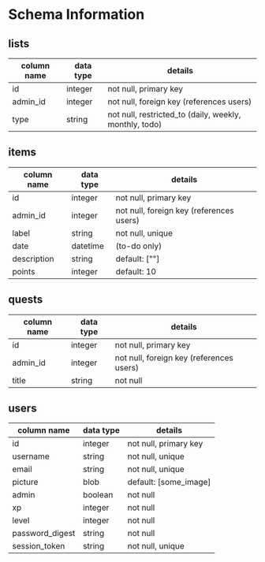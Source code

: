 # Schema Information

## lists
column name | data type | details
------------|-----------|-----------------------
id          | integer   | not null, primary key
admin_id    | integer   | not null, foreign key (references users)
type        | string    | not null, restricted_to (daily, weekly, monthly, todo)

## items
column name | data type | details
------------|-----------|-----------------------
id          | integer   | not null, primary key
admin_id    | integer   | not null, foreign key (references users)
label       | string    | not null, unique
date        | datetime  | (to-do only)
description | string    | default: [""]
points      | integer   | default: 10

## quests
column name | data type | details
------------|-----------|-----------------------
id          | integer   | not null, primary key
admin_id    | integer   | not null, foreign key (references users)
title       | string    | not null

## users
column name     | data type | details
----------------|-----------|-----------------------
id              | integer   | not null, primary key
username        | string    | not null, unique
email           | string    | not null, unique
picture         | blob      | default: [some_image]
admin           | boolean   | not null
xp              | integer   | not null
level           | integer   | not null
password_digest | string    | not null
session_token   | string    | not null, unique

